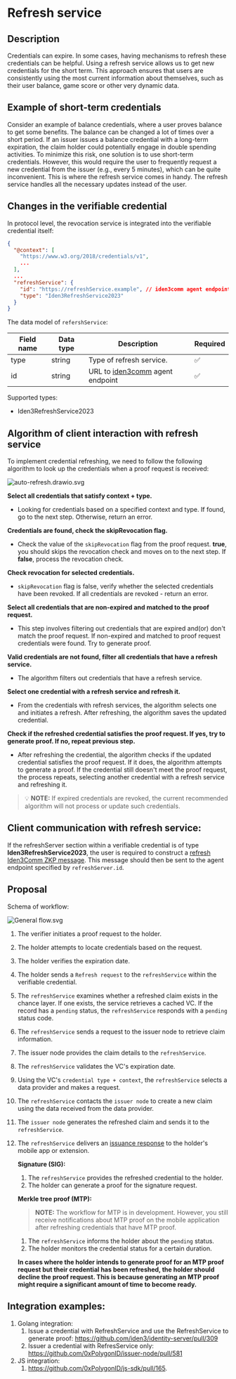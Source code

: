 # Refresh service

## Description

Credentials can expire. In some cases, having mechanisms to refresh these credentials can be helpful. Using a refresh service allows us to get new credentials for the short term. This approach ensures that users are consistently using the most current information about themselves, such as their user balance, game score or other very dynamic data.

## Example of short-term credentials

Consider an example of balance credentials, where a user proves balance to get some benefits. The balance can be changed a lot of times over a short period. If an issuer issues a balance credential with a long-term expiration, the claim holder could potentially engage in double spending activities. To minimize this risk, one solution is to use short-term credentials. However, this would require the user to frequently request a new credential from the issuer (e.g., every 5 minutes), which can be quite inconvenient. This is where the refresh service comes in handy. The refresh service handles all the necessary updates instead of the user.

## Changes in the verifiable credential

In protocol level, the revocation service is integrated into the verifiable credential itself:

```json
{
  "@context": [
    "https://www.w3.org/2018/credentials/v1",
    ...
  ],
  ...
  "refreshService": {
	"id": "https://refreshService.example", // iden3comm agent endpoint
    "type": "Iden3RefreshService2023"
  }
}
```

The data model of `refershService`:

| Field name | Data type | Description | Required |
| --- | --- | --- | --- |
| type | string | Type of refresh service. | ✅ |
| id | string | URL to [iden3comm](https://iden3-communication.io/) agent endpoint | ✅ |

Supported types:
- Iden3RefreshService2023

## Algorithm of client interaction with refresh service

To implement credential refreshing, we need to follow the following algorithm to look up the credentials when a proof request is received:

![auto-refresh.drawio.svg](assets/auto-refresh.drawio.svg)

**Select all credentials that satisfy context + type.**

- Looking for credentials based on a specified context and type. If found, go to the next step. Otherwise, return an error.

**Credentials are found, check the skipRevocation flag.**

- Check the value of the `skipRevocation` flag from the proof request. **true**, you should skips the revocation check and moves on to the next step. If **false**, process the revocation check.

**Check revocation for selected credentials.**

- `skipRevocation` flag is false, verify whether the selected credentials have been revoked. If all credentials are revoked - return an error.

**Select all credentials that are non-expired and matched to the proof request.**

- This step involves filtering out credentials that are expired and(or) don't match the proof request. If non-expired and matched to proof request credentials were found. Try to generate proof.

**Valid credentials are not found, filter all credentials that have a refresh service.**

- The algorithm filters out credentials that have a refresh service.

**Select one credential with a refresh service and refresh it.**

- From the credentials with refresh services, the algorithm selects one and initiates a refresh. After refreshing, the algorithm saves the updated credential.

**Check if the refreshed credential satisfies the proof request. If yes, try to generate proof. If no, repeat previous step.**

- After refreshing the credential, the algorithm checks if the updated credential satisfies the proof request. If it does, the algorithm attempts to generate a proof. If the credential still doesn't meet the proof request, the process repeats, selecting another credential with a refresh service and refreshing it.

>💡 **NOTE:** If expired credentials are revoked, the current recommended algorithm will not process or update such credentials.
>


## Client communication with refresh service:

If the refreshServer section within a verifiable credential is of type **Iden3RefreshService2023**, the user is required to construct a  [refresh Iden3Comm ZKP message](https://iden3-communication.io/credentials/1.0/refresh/). This message should then be sent to the agent endpoint specified by `refreshServer.id`.

## Proposal

Schema of workflow:

![General flow.svg](assets/work-flow.svg)

1. The verifier initiates a proof request to the holder.
2. The holder attempts to locate credentials based on the request.
3. The holder verifies the expiration date.
4. The holder sends a `Refresh request` to the `refreshService` within the verifiable credential.
5. The `refreshService` examines whether a refreshed claim exists in the chance layer. If one exists, the service retrieves a cached VC. If the record has a `pending` status, the `refreshService` responds with a `pending` status code.
6. The `refreshService` sends a request to the issuer node to retrieve claim information.
7. The issuer node provides the claim details to the `refreshService`.
8. The `refreshService` validates the VC's expiration date.
9. Using the VC's `credential type + context`, the `refreshService` selects a data provider and makes a request.
10. The `refreshService` contacts the `issuer node` to create a new claim using the data received from the data provider.
11. The `issuer node` generates the refreshed claim and sends it to the `refreshService`.
12. The `refreshService` delivers an [issuance response](https://iden3-communication.io/credentials/1.0/issuance-response/) to the holder's mobile app or extension.
    
    **Signature (SIG):**
    
    1. The `refreshService` provides the refreshed credential to the holder.
    2. The holder can generate a proof for the signature request.
    
    **Merkle tree proof (MTP):**

    > **NOTE:** The workflow for MTP is in development. However, you still receive notifications about MTP proof on the mobile application after refreshing credentials that have MTP proof.
    >

    1. The `refreshService` informs the holder about the `pending` status.
    2. The holder monitors the credential status for a certain duration.
    
    **In cases where the holder intends to generate proof for an MTP proof request but their credential has been refreshed, the holder should decline the proof request. This is because generating an MTP proof might require a significant amount of time to become ready.**

## Integration examples:

1. Golang integration:
    1. Issue a credential with RefreshService and use the RefreshService to generate proof: https://github.com/iden3/identity-server/pull/309
    2. Issuer a credential with RefresService only: https://github.com/0xPolygonID/issuer-node/pull/581
2. JS integration:
    1. https://github.com/0xPolygonID/js-sdk/pull/165.